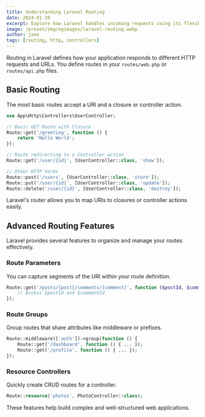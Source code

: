 ```yaml
---
title: Understanding Laravel Routing
date: 2024-01-20
excerpt: Explore how Laravel handles incoming requests using its flexible routing system.
image: /prezet/img/ogimages/laravel-routing.webp
author: jane
tags: [routing, http, controllers]
---
```


Routing in Laravel defines how your application responds to different HTTP requests and URLs. You define routes in your `routes/web.php` or `routes/api.php` files.

## Basic Routing

The most basic routes accept a URI and a closure or controller action.

```php
use App\Http\Controllers\UserController;

// Basic GET Route with Closure
Route::get('/greeting', function () {
    return 'Hello World';
});

// Route redirecting to a Controller action
Route::get('/user/{id}', [UserController::class, 'show']);

// Other HTTP Verbs
Route::post('/users', [UserController::class, 'store']);
Route::put('/user/{id}', [UserController::class, 'update']);
Route::delete('/user/{id}', [UserController::class, 'destroy']);
```

Laravel's router allows you to map URIs to closures or controller actions easily.

## Advanced Routing Features

Laravel provides several features to organize and manage your routes effectively.

### Route Parameters

You can capture segments of the URI within your route definition.

```php
Route::get('/posts/{post}/comments/{comment}', function ($postId, $commentId) {
    // Access $postId and $commentId
});
```

### Route Groups

Group routes that share attributes like middleware or prefixes.

```php
Route::middleware(['auth'])->group(function () {
    Route::get('/dashboard', function () { ... });
    Route::get('/profile', function () { ... });
});
```

### Resource Controllers

Quickly create CRUD routes for a controller.

```php
Route::resource('photos', PhotoController::class);
```

These features help build complex and well-structured web applications.
